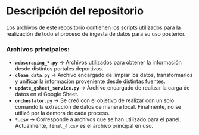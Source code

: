 # Descripción del repositorio

Los archivos de este repositorio contienen los scripts utilizados para la realización de todo el proceso de ingesta de datos para su uso posterior.

### Archivos principales:

- **`webscraping_*.py`** → Archivos utilizados para obtener la información desde distintos portales deportivos.  
- **`clean_data.py`** → Archivo encargado de limpiar los datos, transformarlos y unificar la información proveniente desde distintas fuentes.  
- **`update_gsheet_service.py`** → Archivo encargado de realizar la carga de datos en el Google Sheet.  
- **`orchestator.py`** → Se creó con el objetivo de realizar con un solo comando la extracción de datos de manera local. Finalmente, no se utilizó por la demora de cada proceso.  
- **`*.csv`** → Corresponde a archivos que se han utilizado para el panel. Actualmente, `final_4.csv` es el archivo principal en uso.  

